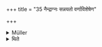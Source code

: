 +++
title = "35 नैन्द्राग्नः सन्नयतो वर्णाविशेषेण"

+++

<details><summary>Müller</summary>

Without distinction of caste, the Aindrāgna offering is omitted for one who offers the Sāṃnāyya.

#####  Commentary

Even though he be not a Somayājin, says the commentary.

This whole matter is summed up in Kapardin's commentary: Amāvāsyāyām asomayājina aindrāgna-sāṃnāyyayor vikalpaḥ. Paurṇamāsyāṃ tv asomayājino brāhmaṇasyāgnīṣomīyayāgābhāvaḥ. Tadrahitāpi paurṇamāsī puruṣārthaṃ sādhayati. Tatra dvayor eva hi yāgayoḥ paurṇamāsīśabdavācyatvam asti, pratyekaṃ nāmayogāt. Tasmād agnīṣomīyayāgarahitāv evetarau puruṣārthaṃ sādhayataḥ.
</details>

<details><summary>थिते</summary>

नैन्द्राग्नः सन्नयतो वर्णाविशेषेण ३५
</details>
